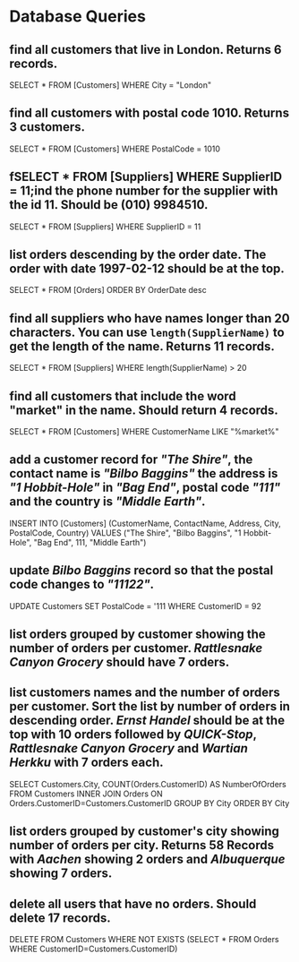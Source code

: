# Database Queries

## find all customers that live in London. Returns 6 records.
SELECT * FROM [Customers] WHERE City = "London"
## find all customers with postal code 1010. Returns 3 customers.
SELECT * FROM [Customers] WHERE PostalCode = 1010
## fSELECT * FROM [Suppliers] WHERE SupplierID = 11;ind the phone number for the supplier with the id 11. Should be (010) 9984510.
SELECT * FROM [Suppliers] WHERE SupplierID = 11
## list orders descending by the order date. The order with date 1997-02-12 should be at the top.
SELECT * FROM [Orders] ORDER BY OrderDate desc
## find all suppliers who have names longer than 20 characters. You can use `length(SupplierName)` to get the length of the name. Returns 11 records.
SELECT * FROM [Suppliers] WHERE length(SupplierName) > 20
## find all customers that include the word "market" in the name. Should return 4 records.
SELECT * FROM [Customers] WHERE CustomerName LIKE "%market%"
## add a customer record for _"The Shire"_, the contact name is _"Bilbo Baggins"_ the address is _"1 Hobbit-Hole"_ in _"Bag End"_, postal code _"111"_ and the country is _"Middle Earth"_.
INSERT INTO [Customers] (CustomerName, ContactName, Address, City, PostalCode, Country) VALUES ("The Shire", "Bilbo Baggins", "1 Hobbit-Hole", "Bag End", 111, "Middle Earth")
## update _Bilbo Baggins_ record so that the postal code changes to _"11122"_.
UPDATE Customers
SET PostalCode = '111
WHERE CustomerID = 92
## list orders grouped by customer showing the number of orders per customer. _Rattlesnake Canyon Grocery_ should have 7 orders.

## list customers names and the number of orders per customer. Sort the list by number of orders in descending order. _Ernst Handel_ should be at the top with 10 orders followed by _QUICK-Stop_, _Rattlesnake Canyon Grocery_ and _Wartian Herkku_ with 7 orders each.
SELECT Customers.City, COUNT(Orders.CustomerID) AS NumberOfOrders FROM Customers INNER JOIN Orders ON Orders.CustomerID=Customers.CustomerID GROUP BY City ORDER BY City
## list orders grouped by customer's city showing number of orders per city. Returns 58 Records with _Aachen_ showing 2 orders and _Albuquerque_ showing 7 orders.

## delete all users that have no orders. Should delete 17 records.
DELETE FROM Customers WHERE NOT EXISTS (SELECT * FROM Orders WHERE CustomerID=Customers.CustomerID)